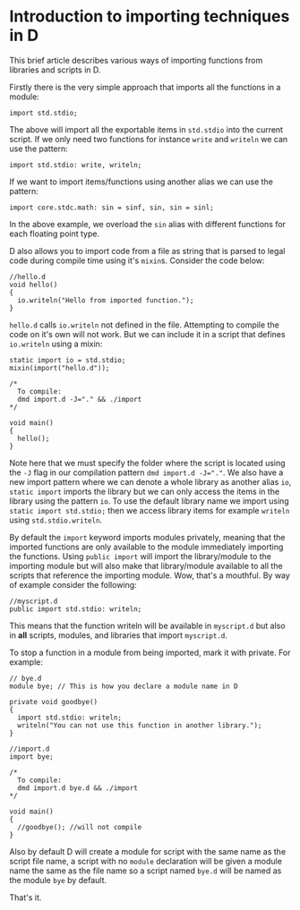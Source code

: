 # Introduction to importing techniques in D

This brief article describes various ways of importing functions from libraries and scripts in D.

Firstly there is the very simple approach that imports all the functions in a module:

```
import std.stdio;
```
The above will import all the exportable items in `std.stdio` into the current script. If we only need two functions for instance `write` and `writeln` we can use the pattern:

```
import std.stdio: write, writeln;
```

If we want to import items/functions using another alias we can use the pattern:

```
import core.stdc.math: sin = sinf, sin, sin = sinl;
```
In the above example, we overload the `sin` alias with different functions for each floating point type.

D also allows you to import code from a file as string that is parsed to legal code during compile time using it's `mixin`s. Consider the code below:

```
//hello.d
void hello()
{
  io.writeln("Hello from imported function.");
}
```

`hello.d` calls `io.writeln` not defined in the file. Attempting to compile the code on it's own will not work. But we can include it in a script that defines `io.writeln` using a mixin:

```
static import io = std.stdio;
mixin(import("hello.d"));

/*
  To compile:
  dmd import.d -J="." && ./import
*/

void main()
{
  hello();
}
```

Note here that we must specify the folder where the script is located using the `-J` flag in our compilation pattern `dmd import.d -J="."`. We also have a new import pattern where we can denote a whole library as another alias `io`, `static import` imports the library but we can only access the items in the library using the pattern `io`. To use the default library name we import using `static import std.stdio;` then we access library items for example `writeln` using `std.stdio.writeln`.

By default the `import` keyword imports modules privately, meaning that the imported functions are only available to the module immediately importing the functions. Using `public import` will import the library/module to the importing module but will also make that library/module available to all the scripts that reference the importing module. Wow, that's a mouthful. By way of example consider the following:

```
//myscript.d
public import std.stdio: writeln;
```

This means that the function writeln will be available in `myscript.d` but also in **all** scripts, modules, and libraries that import `myscript.d`.

To stop a function in a module from being imported, mark it with private. For example:

```
// bye.d
module bye; // This is how you declare a module name in D

private void goodbye()
{
  import std.stdio: writeln;
  writeln("You can not use this function in another library.");
}
```

```
//import.d
import bye;

/*
  To compile:
  dmd import.d bye.d && ./import
*/

void main()
{
  //goodbye(); //will not compile
}
```

Also by default D will create a module for script with the same name as the script file name, a script with no `module`  declaration will be given a module name the same as the file name so a script named `bye.d` will be named as the module `bye` by default.

That's it.
